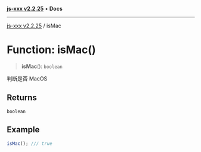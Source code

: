 [**js-xxx v2.2.25**](../README.md) • **Docs**

***

[js-xxx v2.2.25](../README.md) / isMac

# Function: isMac()

> **isMac**(): `boolean`

判断是否 MacOS

## Returns

`boolean`

## Example

```ts
isMac(); /// true
```
